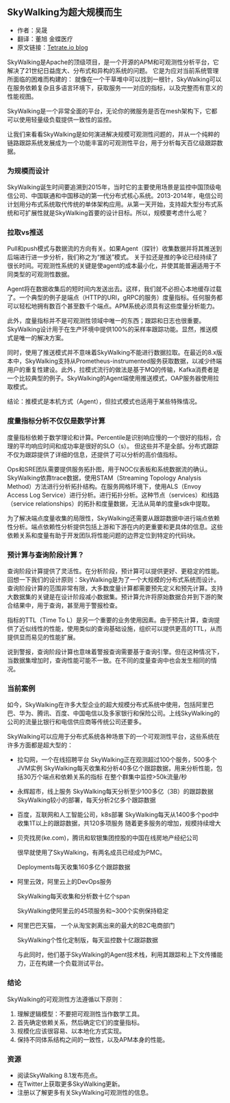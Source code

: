 ## SkyWalking为超大规模而生
- 作者：吴晟
- 翻译：董旭 金蝶医疗
- 原文链接：[Tetrate.io blog](https://www.tetrate.io/blog/observability-at-scale-skywalking-it-is/)

SkyWalking是Apache的顶级项目，是一个开源的APM和可观测性分析平台，它解决了21世纪日益庞大、分布式和异构的系统的问题。
它是为应对当前系统管理所面临的困难而构建的：
就像在一个干草堆中可以找到一根针，SkyWalking可以在服务依赖复杂且多语言环境下，获取服务一一对应的指标，以及完整而有意义的性能视图。

SkyWalking是一个非常全面的平台，无论你的微服务是否在mesh架构下，它都可以使用轻量级负载提供一致性的监控。

让我们来看看SkyWalking是如何演进解决规模可观测性问题的，并从一个纯粹的链路跟踪系统发展成为一个功能丰富的可观测性平台，用于分析每天百亿级跟踪数据。

### 为规模而设计

SkyWalking诞生时间要追溯到2015年，当时它的主要使用场景是监控中国顶级电信公司、中国联通和中国移动的第一代分布式核心系统。2013-2014年，电信公司计划用分布式系统取代传统的单体架构应用。从第一天开始，支持超大型分布式系统和可扩展性就是SkyWalking首要的设计目标。所以，规模要考虑什么呢？

### 拉取vs推送

Pull和push模式与数据流的方向有关。如果Agent（探针）收集数据并将其推送到后端进行进一步分析，我们称之为“推送”模式。
关于拉还是推的争论已经持续了很长时间。可观测性系统的关键是使agent的成本最小化，并使其能普遍适用于不同类型的可观测性数据。

Agent将在数据收集后的短时间内发送出去。这样，我们就不必担心本地缓存过载了。一个典型的例子是端点（HTTP的URI，gRPC的服务）度量指标。任何服务都可以轻松地拥有数百个甚至数千个端点。APM系统必须具有这些度量分析能力。

此外，度量指标并不是可观测性领域中唯一的东西；跟踪和日志也很重要。SkyWalking设计用于在生产环境中提供100%的采样率跟踪功能。显然，推送模式是唯一的解决方案。

同时，使用了推送模式并不意味着SkyWalking不能进行数据拉取。在最近的8.x版本中，SkyWalking支持从Prometheus-instrumented服务获取数据，以减少终端用户的重复性建设。此外，拉模式流行的做法是基于MQ的传输，Kafka消费者是一个比较典型的例子。SkyWalking的Agent端使用推送模式，OAP服务器使用拉取模式。

结论：推模式是本机方式（Agent），但拉式模式也适用于某些特殊情况。

### 度量指标分析不仅仅是数学计算

度量指标依赖于数学理论和计算。Percentile是识别响应慢的一个很好的指标，合理的平均响应时间和成功率是很好的SLO（s）。
但这些并不是全部。分布式跟踪不仅为跟踪提供了详细的信息，还提供了可以分析的高价值指标。

Ops和SRE团队需要提供服务拓扑图，用于NOC仪表板和系统数据流的确认。SkyWalking依靠trace数据，使用STAM（Streaming Topology Analysis Method）方法进行分析拓扑结构。在服务网格环境下，使用ALS（Envoy Access Log Service）进行分析。进行拓扑分析。这种节点（services）和线路（service relationships）的拓扑和度量数据，无法从简单的度量sdk中提取。

为了解决端点度量收集的局限性，SkyWalking还需要从跟踪数据中进行端点依赖性分析。端点依赖性分析提供包括上游和下游在内的更重要和更具体的信息。这些依赖关系和度量有助于开发团队将性能问题的边界定位到特定的代码块。

### 预计算与查询阶段计算？

查询阶段计算提供了灵活性。在分析阶段，预计算可以提供更好、更稳定的性能。回想一下我们的设计原则：SkyWalking是为了一个大规模的分布式系统而设计。查询阶段计算的范围非常有限，大多数度量计算都需要预先定义和预先计算。支持大数据集的关键是在设计阶段减小数据集。预计算允许将原始数据合并到下游的聚合结果中，用于查询，甚至用于警报检查。


指标的TTL（Time To L）是另一个重要的业务使用因素。由于预先计算，查询提供了近似线性的性能，使用类似的查询基础设施，组织可以提供更高的TTL，从而提供显而易见的性能扩展。

说到警报，查询阶段计算也意味着警报查询需要基于查询引擎。但在这种情况下，当数据集增加时，查询性能可能不一致。在不同的度量查询中也会发生相同的情况。

### 当前案例

如今，SkyWalking在许多大型企业的超大规模分布式系统中使用，包括阿里巴巴、华为、腾讯、百度、中国电信以及多家银行和保险公司。上线SkyWalking的公司的流量比银行和电信供应商等传统公司还要多。

SkyWalking可以应用于分布式系统各种场景下的一个可观测性平台，这些系统在许多方面都是超大型的：

- 拉勾网，一个在线招聘平台
  SkyWalking正在观测超过100个服务，500多个JVM实例
  SkyWalking每天收集和分析40多亿个跟踪数据，用来分析性能，包括30万个端点和依赖关系的指标
  在整个群集中监控>50k流量/秒

- 永辉超市，线上服务
  SkyWalking每天分析至少100多亿（3B）的跟踪数据
  SkyWalking较小的部署，每天分析2亿多个跟踪数据

- 百度，互联网和人工智能公司，k8s部署
  SkyWalking每天从1400多个pod中收集1T以上的跟踪数据，共120多项服务
  随着更多服务的增加，规模持续增大

- 贝壳找房(ke.com)，腾讯和软银集团控股的中国在线房地产经纪公司

  很早就使用了SkyWalking，有两名成员已经成为PMC。

  Deployments每天收集160多亿个跟踪数据

- 阿里云效，阿里云上的DevOps服务

  SkyWalking每天收集和分析数十亿个span

  SkyWalking使阿里云的45项服务和~300个实例保持稳定

- 阿里巴巴天猫， 一个从淘宝剥离出来的最大的B2C电商部门

  SkyWalking个性化定制版，每天监控数十亿跟踪数据

  与此同时，他们基于SkyWalking的Agent技术栈，利用其跟踪和上下文传播能力，正在构建一个负载测试平台。

### 结论

SkyWalking的可观测性方法遵循以下原则：

1. 理解逻辑模型：不要把可观测性当作数学工具。
2. 首先确定依赖关系，然后确定它们的度量指标。
3. 规模化应该很容易、以本地化方式实现。
4. 保持不同体系结构之间的一致性，以及APM本身的性能。

### 资源
- 阅读SkyWalking 8.1发布亮点。
- 在Twitter上获取更多SkyWalking更新。
- 注册以了解更多有关SkyWalking可观测性的信息。

